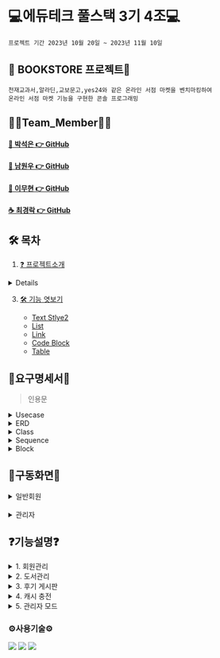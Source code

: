 #  💻에듀테크 풀스택 3기 4조💻
```bash
프로젝트 기간 2023년 10월 20일 ~ 2023년 11월 10일
```
## 📖 BOOKSTORE 프로젝트📖
```bash프로젝트 소개
천재교과서,알라딘,교보문고,yes24와 같은 온라인 서점 마켓을 벤치마킹하여
온라인 서점 마켓 기능을 구현한 콘솔 프로그래밍
```

## 🙋‍♀️Team_Member🙋‍♀️
#### [🎵 박석은 👉 GitHub](https://github.com/seokeunpark)
#### [🌱 남원우 👉 GitHub](https://github.com/wwnoov)
#### [🧟 이무현 👉 GitHub](https://github.com/LMH9999)
#### [☕ 최경락 👉 GitHub](https://github.com/raknrak)

## 🛠 목차   

1. [❓ 프로젝트소개  ](#-BOOKSTORE가-뭐예요)


<details>2. [🙋‍♀️ 요구명세서]
<a href="https://github.com/wwnoov/Team_ProJect/blob/main/%ED%9A%8C%EC%9D%98%EB%A1%9D/%EC%9A%94%EA%B5%AC%EB%AA%85%EC%84%B8%EC%84%9C.png">
</details>
   
3. [🛠 기능 엿보기](#-기능-엿보기)
    
    - [Text Stlye2](#text-style2)   
    - [List](#list)      
    - [Link](#link)   
    - [Code Block](#code-block)   
    - [Table](#table)
  
## 📌요구명세서📌

>인용문   
<details><summary>Usecase</summary>
  
<img src="https://github.com/wwnoov/Team_ProJect/blob/main/%ED%9A%8C%EC%9D%98%EB%A1%9D/3%EC%B0%A8%ED%9A%8C%EC%9D%98%EB%A1%9D/%EC%9C%A0%EC%8A%A4%EC%BC%80%EC%9D%B4%EC%8A%A4.png">

</details>
<details><summary>ERD</summary>
<img src="https://github.com/wwnoov/Team_ProJect/blob/main/%ED%9A%8C%EC%9D%98%EB%A1%9D/3%EC%B0%A8%ED%9A%8C%EC%9D%98%EB%A1%9D/ERD.png">
    
</details>
<details><summary>Class</summary>
    
<img src="https://github.com/wwnoov/Team_ProJect/blob/main/%ED%9A%8C%EC%9D%98%EB%A1%9D/3%EC%B0%A8%ED%9A%8C%EC%9D%98%EB%A1%9D/%ED%81%B4%EB%9E%98%EC%8A%A4%EB%8B%A4%EC%9D%B4%EC%96%B4%EA%B7%B8%EB%9E%A8.png">

</details>
<details><summary>Sequence</summary>
    
<img src="https://github.com/wwnoov/Team_ProJect/blob/main/%ED%9A%8C%EC%9D%98%EB%A1%9D/3%EC%B0%A8%ED%9A%8C%EC%9D%98%EB%A1%9D/%EC%8B%9C%ED%80%80%EC%8A%A4%20%ED%9A%8C%EC%9B%90.png">

</details>

<details><summary>Block</summary>

<img src="https://github.com/wwnoov/Team_ProJect/blob/main/%ED%9A%8C%EC%9D%98%EB%A1%9D/%EB%B8%94%EB%A1%9D%EB%8B%A4%EC%9D%B4%EC%96%B4%EA%B7%B8%EB%9E%A8.png">
    
</details>

## 👑구동화면👑
<details><summary>일반회원</summary>
    
![일반회원](https://github.com/wwnoov/Team_ProJect/assets/145524959/33cc394a-bcfe-41e9-b6ab-49863de391c8)

</details>
<br/>
<details><summary>관리자</summary>
    
![관리자](https://github.com/wwnoov/Team_ProJect/assets/145524959/e6c1562f-5b48-454f-a033-6312a0112a1f) 

</details>

## ❓기능설명❓

<details><summary>1. 회원관리
</summary>
회원 가입시 중복 아이디 체크<br/>
관리자 아이디 가입 불가<br/>
로그인시 비밀번호 오류 3회 시 로그인 불가<br/>
</details>

<details><summary>2. 도서관리
</summary>
도서 조회·구매·구매 <br/>
도서 구매 시 재고 감소<br/>
추천 도서 <br/>
</details>

<details><summary>3. 후기 게시판
</summary>
후기 게시글 등록
후기 게시글 수정
후기 게시글 삭제</details>

<details><summary>4. 캐시 충전
</summary>
캐시충전
</details>

<details><summary>5. 관리자 모드
</summary>
관리자모드
</details>
   


### ⚙️사용기술⚙️
<div>
<img src="https://img.shields.io/badge/Java-007396?style=flat&logo=Conda-Forge&logoColor=white" />
<img src="https://img.shields.io/badge/MySQL-4479A1?style=flat&logo=MySQL&logoColor=white" />
<img src="https://img.shields.io/badge/MariaDB-003545?style=flat&logo=MariaDB&logoColor=white" />
</div>


